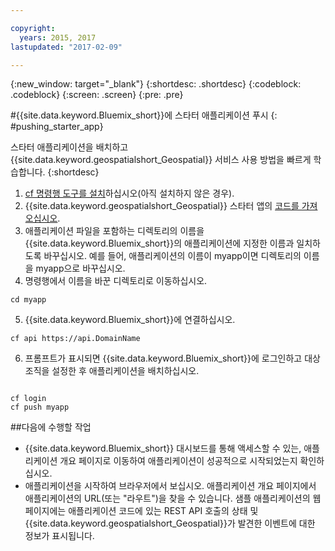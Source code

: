 ```yaml
---

copyright:
  years: 2015, 2017
lastupdated: "2017-02-09"

---
```


<!-- Attribute definitions --> 
{:new_window: target="_blank"}
{:shortdesc: .shortdesc}
{:codeblock: .codeblock}
{:screen: .screen}
{:pre: .pre}

#{{site.data.keyword.Bluemix_short}}에 스타터 애플리케이션 푸시
{: #pushing_starter_app}


 
스타터 애플리케이션을 배치하고 {{site.data.keyword.geospatialshort_Geospatial}} 서비스 사용 방법을 빠르게 학습합니다.
{:shortdesc}

1. [cf 명령행 도구를 설치](docs/starters/install_cli.html)하십시오(아직 설치하지 않은 경우). 
2. {{site.data.keyword.geospatialshort_Geospatial}} 스타터 앱의 [코드를 가져오십시오](https://hub.jazz.net/project/streamscloud/geo-starter/overview).  
3. 애플리케이션 파일을 포함하는 디렉토리의 이름을 {{site.data.keyword.Bluemix_short}}의 애플리케이션에 지정한 이름과 일치하도록 바꾸십시오. 예를 들어, 애플리케이션의 이름이 myapp이면 디렉토리의 이름을 myapp으로 바꾸십시오. 
4. 명령행에서 이름을 바꾼 디렉토리로 이동하십시오. 
<pre><code>cd myapp</code></pre>
5. {{site.data.keyword.Bluemix_short}}에 연결하십시오. 
<pre><code>cf api https://api.DomainName</code></pre>
6. 프롬프트가 표시되면 {{site.data.keyword.Bluemix_short}}에 로그인하고 대상 조직을 설정한 후 애플리케이션을 배치하십시오. 
<pre><code>
cf login
cf push myapp
</code></pre>

##다음에 수행할 작업

* {{site.data.keyword.Bluemix_short}} 대시보드를 통해 액세스할 수 있는, 애플리케이션 개요 페이지로 이동하여 애플리케이션이 성공적으로 시작되었는지 확인하십시오. 
* 애플리케이션을 시작하여 브라우저에서 보십시오. 애플리케이션 개요 페이지에서 애플리케이션의 URL(또는 "라우트")을 찾을 수 있습니다. 샘플 애플리케이션의 웹 페이지에는 애플리케이션 코드에 있는 REST API 호출의 상태 및 {{site.data.keyword.geospatialshort_Geospatial}}가 발견한 이벤트에 대한 정보가 표시됩니다. 
